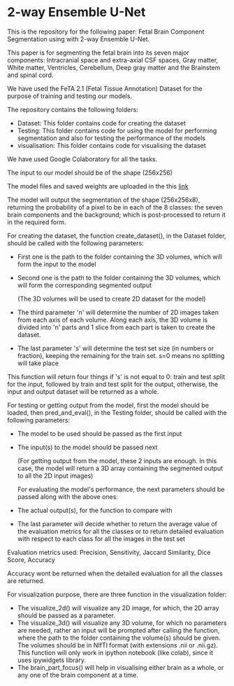 # 2-way Ensemble U-Net

This is the repository for the following paper: Fetal Brain Component Segmentation using with 2-way Ensemble U-Net.

This paper is for segmenting the fetal brain into its seven major components: Intracranial space and extra-axial CSF spaces, Gray matter, White matter, Ventricles, Cerebellum, Deep gray matter and the Brainstem and spinal cord.

We have used the FeTA 2.1 (Fetal Tissue Annotation) Dataset for the purpose of training and testing our models.

The repository contains the following folders:
- Dataset: This folder contains code for creating the dataset
- Testing: This folder contains code for using the model for performing segmentation and also for testing the performance of the models
- visualisation: This folder contains code for visualising the dataset

We have used Google Colaboratory for all the tasks.

The input to our model should be of the shape (256x256)

The model files and saved weights are uploaded in the this [link](https://drive.google.com/drive/folders/1lrWgQZ1xFyEwumqrg6-jWu16GA1yCWRp?usp=sharing)

The model will output the segmentation of the shape (256x256x8), returning the probability of a pixel to be in each of the 8 classes: the seven brain components and the background; which is post-processed to return it in the required form.

For creating the dataset, the function create_dataset(), in the Dataset folder, should be called with the following parameters:
- First one is the path to the folder containing the 3D volumes, which will form the input to the model
- Second one is the path to the folder containing the 3D volumes, which will form the corresponding segmented output

  (The 3D volumes will be used to create 2D dataset for the model)
- The third parameter 'n' will determine the number of 2D images taken from each axis of each volume. Along each axis, the 3D volume is divided into 'n' parts and 1 slice from each part is taken to create the dataset.
- The last parameter 's' will determine the test set size (in numbers or fraction), keeping the remaining for the train set. s=0 means no splitting will take place

This function will return four things if 's' is not equal to 0: train and test split for the input, followed by train and test split for the output,
otherwise, the input and output dataset will be returned as a whole.

For testing or getting output from the model, first the model should be loaded, then pred_and_eval(), in the Testing folder, should be called with the following parameters:
- The model to be used should be passed as the first input
- The input(s) to the model should be passed next
  
  (For getting output from the model, these 2 inputs are enough. In this case, the model will return a 3D array containing the segmented output to all the 2D input images)
  
  For evaluating the model's performance, the next parameters should be passed along with the above ones:
- The actual output(s), for the function to compare with
- The last parameter will decide whether to return the average value of the evaluation metrics for all the classes or to return detailed evaluation with respect to each class for all the images in the test set

Evaluation metrics used: Precision, Sensitivity, Jaccard Similarity, Dice Score, Accuracy

Accuracy wont be returned when the detailed evaluation for all the classes are returned.

For visualization purpose, there are three function in the visualization folder:
- The visualize_2d() will visualize any 2D image, for which, the 2D array should be passed as a parameter.
- The visualize_3d() will visualize any 3D volume, for which no parameters are needed, rather an input will be prompted after calling the function, where the path to the folder containing the volume(s) should be given. The volumes should be in NIfTI format (with extensions .nii or .nii.gz). This function will only work in ipython notebook (like colab), since it uses ipywidgets library.
- The brain_part_focus() will help in visualising either brain as a whole, or any one of the brain component at a time.

